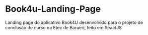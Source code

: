 # Book4u-Landing-Page
 Landing page do aplicativo Book4U desenvolvido para o projeto de conclusão de curso na Etec de Barueri, feito em ReactJS
